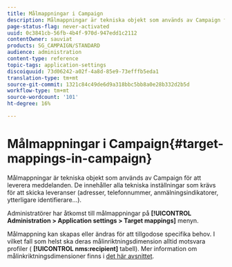 ```yaml
---
title: Målmappningar i Campaign
description: Målmappningar är tekniska objekt som används av Campaign för att leverera meddelanden. De innehåller alla tekniska inställningar som krävs för att skicka leveranser.
page-status-flag: never-activated
uuid: 0c3841cb-56fb-4b4f-970d-947edd1c2112
contentOwner: sauviat
products: SG_CAMPAIGN/STANDARD
audience: administration
content-type: reference
topic-tags: application-settings
discoiquuid: 73d06242-a02f-4a8d-85e9-73efffb5eda1
translation-type: tm+mt
source-git-commit: 1321c84c49de6d9a318bbc5bb8a0e28b332d2b5d
workflow-type: tm+mt
source-wordcount: '101'
ht-degree: 16%

---
```



# Målmappningar i Campaign{#target-mappings-in-campaign}

Målmappningar är tekniska objekt som används av Campaign för att leverera meddelanden. De innehåller alla tekniska inställningar som krävs för att skicka leveranser (adresser, telefonnummer, anmälningsindikatorer, ytterligare identifierare...).

Administratörer har åtkomst till målmappningar på **[!UICONTROL Administration > Application settings > Target mappings]** menyn.

Målmappning kan skapas eller ändras för att tillgodose specifika behov. I vilket fall som helst ska deras målinriktningsdimension alltid motsvara profiler ( **[!UICONTROL nms:recipient]** tabell). Mer information om målinkriktningsdimensioner finns i [det här avsnittet](../../automating/using/query.md#targeting-dimensions-and-resources).
